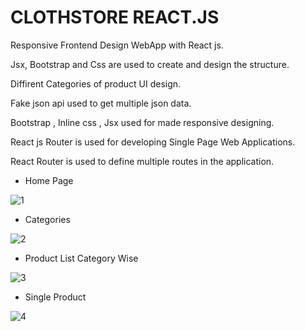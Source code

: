 # CLOTHSTORE REACT.JS
Responsive Frontend Design WebApp with React js.

Jsx, Bootstrap and Css are used to create and design the structure.

Diffirent Categories of product UI design.

Fake json api used to get multiple json data. 

Bootstrap , Inline css , Jsx used for made responsive designing.

React js Router is used for developing Single Page Web Applications.

React Router is used to define multiple routes in the application.

- Home Page

![1](https://user-images.githubusercontent.com/61225988/218795710-1e19e6e0-76c9-4c57-9efd-ca04779f5517.png)

- Categories

![2](https://user-images.githubusercontent.com/61225988/218795982-f4d047f5-23ab-4156-93d4-09a303329424.png)

- Product List Category Wise

![3](https://user-images.githubusercontent.com/61225988/218796341-987b7f34-013f-4884-afed-b850ed1c4399.png)

- Single Product

![4](https://user-images.githubusercontent.com/61225988/218796443-16078af6-8779-4cd3-a52e-5a2f9b146bb6.png)

